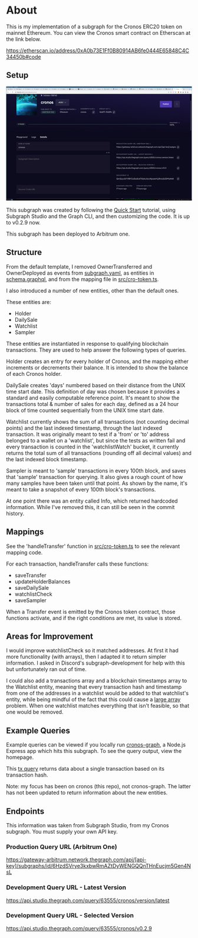 # About

This is my implementation of a subgraph for the Cronos ERC20 token on mainnet Ethereum. You can view the Cronos smart contract on Etherscan at the link below.

https://etherscan.io/address/0xA0b73E1Ff0B80914AB6fe0444E65848C4C34450b#code

## Setup

![subgraph studio](subgraph_studio.png)

This subgraph was created by following the [Quick Start](https://thegraph.com/docs/en/quick-start/) tutorial, using Subgraph Studio and the Graph CLI, and then customizing the code. It is up to v0.2.9 now. 

This subgraph has been deployed to Arbitrum one.

## Structure 

From the default template, I removed OwnerTransferred and OwnerDeployed as events from [subgraph.yaml](subgraph.yaml), as entities in [schema.graphql](schema.graphql), and from the mapping file in [src/cro-token.ts](src/cro-token.ts).

I also introduced a number of new entities, other than the default ones.

These entities are: 

- Holder
- DailySale
- Watchlist
- Sampler 

These entities are instantiated in response to qualifying blockchain transactions. They are used to help answer the following types of queries.

Holder creates an entry for every holder of Cronos, and the mapping either increments or decrements their balance. It is intended to show the balance of each Cronos holder.

DailySale creates 'days' numbered based on their distance from the UNIX time start date. This definition of day was chosen because it provides a standard and easily computable reference point. It's meant to show the transactions total & number of sales for each day, defined as a 24 hour block of time counted sequentially from the UNIX time start date.

Watchlist currently shows the sum of all transactions (not counting decimal points) and the last indexed timestamp, through the last indexed transaction. It was originally meant to test if a 'from' or 'to' address belonged to a wallet on a 'watchlist', but since the tests as written fail and every transaction is counted in the 'watchlistWatch' bucket, it currently returns the total sum of all transactions (rounding off all decimal values) and the last indexed block timestamp.

Sampler is meant to 'sample' transactions in every 100th block, and saves that 'sample' transaction for querying. It also gives a rough count of how many samples have been taken until that point. As shown by the name, it's meant to take a snapshot of every 100th block's transactions.

At one point there was an entity called Info, which returned hardcoded information. While I've removed this, it can still be seen in the commit history.

## Mappings

See the 'handleTransfer' function in [src/cro-token.ts](src/cro-token.ts) to see the relevant mapping code.

For each transaction, handleTransfer calls these functions:
- saveTransfer
- updateHolderBalances
- saveDailySale
- watchlistCheck
- saveSampler

When a Transfer event is emitted by the Cronos token contract, those functions activate, and if the right conditions are met, its value is stored.

## Areas for Improvement

I would improve watchlistCheck so it matched addresses. At first it had more functionality (with arrays), then I adapted it to return simpler information. I asked in Discord's subgraph-development for help with this but unfortunately ran out of time.

I could also add a transactions array and a blockchain timestamps array to the Watchlist entity, meaning that every transaction hash and timestamp from one of the addresses in a watchlist would be added to that watchlist's entity, while being mindful of the fact that this could cause a [large array](https://thegraph.com/blog/improve-subgraph-performance-avoiding-large-arrays/) problem. When one watchlist matches everything that isn't feasible, so that one would be removed.

## Example Queries

Example queries can be viewed if you locally run [cronos-graph](https://github.com/julianeon/cronos-graph/tree/main), a Node.js Express app which hits this subgraph. To see the query output, view the homepage.

This [tx query](https://github.com/julianeon/cronos-graph/blob/main/graph_query.js) returns data about a single transaction based on its transaction hash.

Note: my focus has been on cronos (this repo), not cronos-graph. The latter has not been updated to return information about the new entities.

## Endpoints

This information was taken from Subgraph Studio, from my Cronos subgraph. You must supply your own API key.

### Production Query URL (Arbitrum One)

https://gateway-arbitrum.network.thegraph.com/api/[api-key]/subgraphs/id/6HzdSVrye3kxbwRmAZtDyWENGQQnTHnEucjm5Gen4NsL

### Development Query URL - Latest Version

https://api.studio.thegraph.com/query/63555/cronos/version/latest

### Development Query URL - Selected Version

https://api.studio.thegraph.com/query/63555/cronos/v0.2.9

